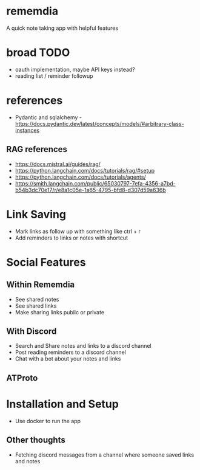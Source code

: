 # rememdia

A quick note taking app with helpful features

# broad TODO

- oauth implementation, maybe API keys instead?
- reading list / reminder followup

# references

- Pydantic and sqlalchemy - https://docs.pydantic.dev/latest/concepts/models/#arbitrary-class-instances

## RAG references

- https://docs.mistral.ai/guides/rag/
- https://python.langchain.com/docs/tutorials/rag/#setup
- https://python.langchain.com/docs/tutorials/agents/
- https://smith.langchain.com/public/65030797-7efa-4356-a7bd-b54b3dc70e17/r/e8a1c05e-1a65-4795-bfd8-d307d59a636b

# Link Saving

- Mark links as follow up with something like ctrl + r
- Add reminders to links or notes with shortcut

# Social Features

## Within Rememdia

- See shared notes
- See shared links
- Make sharing links public or private

## With Discord

- Search and Share notes and links to a discord channel
- Post reading reminders to a discord channel
- Chat with a bot about your notes and links

## ATProto

# Installation and Setup

- Use docker to run the app

## Other thoughts

- Fetching discord messages from a channel where someone saved links and notes
